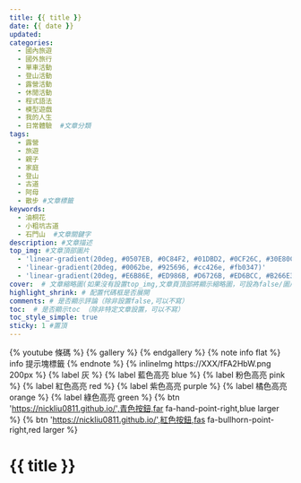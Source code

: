 ```yaml
---
title: {{ title }}
date: {{ date }}
updated:
categories: 
  - 國內旅遊
  - 國外旅行
  - 單車活動
  - 登山活動
  - 露營活動
  - 休閒活動
  - 程式語法 
  - 模型遊戲
  - 我的人生
  - 日常體驗  #文章分類
tags: 
  - 露營
  - 旅遊
  - 親子
  - 家庭
  - 登山
  - 古道
  - 阿母
  - 散步 #文章標籤
keywords: 
  - 油桐花
  - 小粗坑古道
  - 石門山  #文章關鍵字
description: #文章描述
top_img: #文章頂部圖片
  - 'linear-gradient(20deg, #0507EB, #0C84F2, #01DBD2, #0CF26C, #30E80C)'
  - 'linear-gradient(20deg, #0062be, #925696, #cc426e, #fb0347)'
  - 'linear-gradient(20deg, #E6B86E, #ED986B, #D6726B, #ED6BCC, #B266E3)'
cover:  # 文章縮略圖(如果沒有設置top_img,文章頁頂部將顯示縮略圖，可設為false/圖片地址/留空)
highlight_shrink: # 配置代碼框是否展開
comments: # 是否顯示評論（除非設置false,可以不寫）
toc:  # 是否顯示toc （除非特定文章設置，可以不寫）
toc_style_simple: true
sticky: 1 #置頂
---
```


{% youtube 條碼 %}
{% gallery %}
{% endgallery %}
{% note info flat %}
info 提示塊標籤
{% endnote %}
{% inlineImg https://XXX/fFA2HbW.png 200px %}
{% label 灰 %}
{% label 藍色高亮 blue %}
{% label 粉色高亮 pink %}
{% label 紅色高亮 red %}
{% label 紫色高亮 purple %}
{% label 橘色高亮 orange %}
{% label 綠色高亮 green %}
{% btn 'https://nickliu0811.github.io/',青色按鈕,far fa-hand-point-right,blue larger %}
{% btn 'https://nickliu0811.github.io/',紅色按鈕,fas fa-bullhorn-point-right,red larger %}


# {{ title }}

